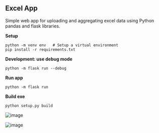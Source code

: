 
## Excel App


Simple web app for uploading and aggregating excel data using Python pandas and flask libraries.


**Setup**


```
python -m venv env   # Setup a virtual environment
pip install -r requirements.txt
```

**Development: use debug mode**

```
python -m flask run --debug 
```

**Run app**
```
python -m flask run 
```


**Build exe**
```
python setup.py build
```

![image](https://github.com/happyjules/trial_app/assets/8014271/5f11d342-6c18-4eaa-ad32-6d00ed6bc85b)

![image](https://github.com/happyjules/trial_app/assets/8014271/d0d22c83-256b-4979-83a0-900635d4321f)

